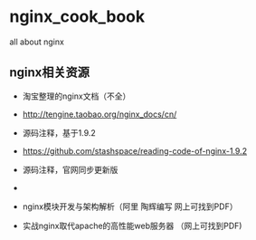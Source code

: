 # nginx_cook_book

all about nginx

## nginx相关资源

* 淘宝整理的nginx文档（不全）
- http://tengine.taobao.org/nginx_docs/cn/

* 源码注释，基于1.9.2
- https://github.com/stashspace/reading-code-of-nginx-1.9.2

* 源码注释，官网同步更新版
- 

* nginx模块开发与架构解析（阿里 陶辉编写 网上可找到PDF）

* 实战nginx取代apache的高性能web服务器 （网上可找到PDF)